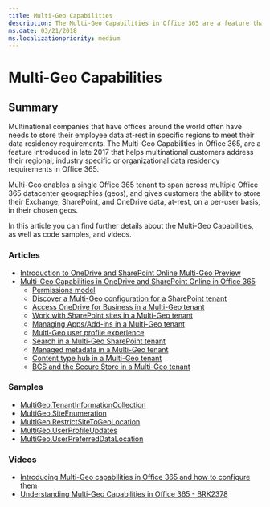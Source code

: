```yaml
---
title: Multi-Geo Capabilities
description: The Multi-Geo Capabilities in Office 365 are a feature that helps multinational customers address their data residency requirements in Office 365.
ms.date: 03/21/2018
ms.localizationpriority: medium
---
```


# Multi-Geo Capabilities

## Summary
Multinational companies that have offices around the world often have needs to store their employee data at-rest in specific regions to meet their data residency requirements. The Multi-Geo Capabilities in Office 365, are a feature introduced in late 2017 that helps multinational customers address their regional, industry specific or organizational data residency requirements in Office 365.

Multi-Geo enables a single Office 365 tenant to span across multiple Office 365 datacenter geographies (geos), and gives customers the ability to store their Exchange, SharePoint, and OneDrive data, at-rest, on a per-user basis, in their chosen geos.

In this article you can find further details about the Multi-Geo Capabilities, as well as code samples, and videos. 

### Articles
* [Introduction to OneDrive and SharePoint Online Multi-Geo Preview](/sharepoint/dev/solution-guidance/multigeo-introduction    )
* [Multi-Geo Capabilities in OneDrive and SharePoint Online in Office 365](https://technet.microsoft.com/library/094e86f2-9ff0-40ac-af31-28fcaba00c1d)
    * [Permissions model](/sharepoint/dev/solution-guidance/multigeo-permissions)
    * [Discover a Multi-Geo configuration for a SharePoint tenant](/sharepoint/dev/solution-guidance/multigeo-discovery)
    * [Access OneDrive for Business in a Multi-Geo tenant](/sharepoint/dev/solution-guidance/multigeo-onedrive)
    * [Work with SharePoint sites in a Multi-Geo tenant](/sharepoint/dev/solution-guidance/multigeo-sites)
    * [Managing Apps/Add-ins in a Multi-Geo tenant](/sharepoint/dev/solution-guidance/multigeo-apps)
    * [Multi-Geo user profile experience](/sharepoint/dev/solution-guidance/multigeo-userprofileexperience)
    * [Search in a Multi-Geo SharePoint tenant](/sharepoint/dev/solution-guidance/multigeo-search)
    * [Managed metadata in a Multi-Geo tenant](/sharepoint/dev/solution-guidance/multigeo-managedmetadata)
    * [Content type hub in a Multi-Geo tenant](/sharepoint/dev/solution-guidance/multigeo-contenttypehub)
    * [BCS and the Secure Store in a Multi-Geo tenant](/sharepoint/dev/solution-guidance/multigeo-bcsandsecurestore)

### Samples
* [MultiGeo.TenantInformationCollection](https://github.com/SharePoint/PnP/tree/master/Samples/MultiGeo.TenantInformationCollection)
* [MultiGeo.SiteEnumeration](https://github.com/SharePoint/PnP/tree/master/Samples/MultiGeo.SiteEnumeration)
* [MultiGeo.RestrictSiteToGeoLocation](https://github.com/SharePoint/PnP/tree/master/Samples/MultiGeo.RestrictSiteToGeoLocation)
* [MultiGeo.UserProfileUpdates](https://github.com/SharePoint/PnP/tree/master/Samples/MultiGeo.UserProfileUpdates)
* [MultiGeo.UserPreferredDataLocation](https://github.com/SharePoint/PnP/tree/master/Samples/MultiGeo.UserPreferredDataLocation)

### Videos
* [Introducing Multi-Geo capabilities in Office 365 and how to configure them](https://www.youtube.com/watch?v=3d9-Vt2fArk)
* [Understanding Multi-Geo Capabilities in Office 365 - BRK2378](https://www.youtube.com/watch?v=BuWoaqUDWPU)

